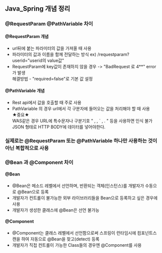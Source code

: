 ## Java_Spring 개념 정리
  ###  @RequestParam @PathVariable 차이
  
  
  #### @RequestParam 개념
  -  url뒤에 붙는 파라미터의 값을 가져올 때 사용
  -  파라미터의 값과 이름을 함께 전달하는 방식
  ex) /requestparam?userid="userid의 value값"
  - RequestParam에 key값이 존재하지 않을 경우 -> "BadRequest 로 4**" error가 발생     
  해결방법 - "required=false"로 기본 값 설정
  
  #### @PathVariable 개념
  - Rest api에서 값을 호출할 때 주로 사용
  - PathVariable 의 경우 url에서 각 구분자에 들어오는 값을 처리해야 할 때 사용     
  ★중요★     
  WAS같은 경우 URL에 특수문자나 구분기호 " , , ` , . " 등을 사용하면 인식 불가
  JSON 형태로 HTTP BODY에 데이터를 넣어야한다.
  
 ### 실제로는 @RequestParam 또는 @PathVariable 하나만 사용하는 것이 아닌 복합적으로 사용
 
 
 ###  @Bean 과 @Component 차이

#### @Bean
- @Bean은 메소드 레벨에서 선언하며, 반환되는 객체(인스턴스)를 개발자가 수동으로 @Bean으로 등록
- 개발자가 컨트롤이 불가능한 외부 라이브러리들을 Bean으로 등록하고 싶은 경우에 사용
- 개발자가 생성한 클래스에 @Bean은 선언 불가능

#### @Component
- @Component는 클래스 레벨에서 선언함으로써 스프링이 런타임시에 컴포넌트스캔을 하여 자동으로 @Bean을 찾고(detect) 등록
- 개발자가 직접 컨트롤이 가능한 Class들의 경우엔 @Component를 사용
